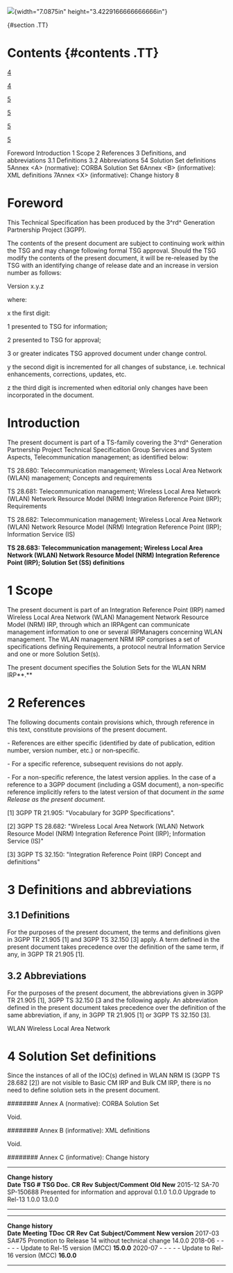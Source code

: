 ![](media/image1.jpeg){width="7.0875in" height="3.4229166666666666in"}

  {#section .TT}

Contents {#contents .TT}
========

[4](#foreword)

[4](#introduction)

[5](#scope)

[5](#references)

[5](#definitions-and-abbreviations)

[5](#definitions)

Foreword Introduction 1 Scope 2 References 3 Definitions, and
abbreviations 3.1 Definitions 3.2 Abbreviations 54 Solution Set
definitions 5Annex \<A\> (normative): CORBA Solution Set 6Annex \<B\>
(informative): XML definitions 7Annex \<X\> (informative): Change
history 8

Foreword
========

This Technical Specification has been produced by the 3^rd^ Generation
Partnership Project (3GPP).

The contents of the present document are subject to continuing work
within the TSG and may change following formal TSG approval. Should the
TSG modify the contents of the present document, it will be re-released
by the TSG with an identifying change of release date and an increase in
version number as follows:

Version x.y.z

where:

x the first digit:

1 presented to TSG for information;

2 presented to TSG for approval;

3 or greater indicates TSG approved document under change control.

y the second digit is incremented for all changes of substance, i.e.
technical enhancements, corrections, updates, etc.

z the third digit is incremented when editorial only changes have been
incorporated in the document.

Introduction
============

The present document is part of a TS-family covering the 3^rd^
Generation Partnership Project Technical Specification Group Services
and System Aspects, Telecommunication management; as identified below:

TS 28.680: Telecommunication management; Wireless Local Area Network
(WLAN) management; Concepts and requirements

TS 28.681: Telecommunication management; Wireless Local Area Network
(WLAN) Network Resource Model (NRM) Integration Reference Point (IRP);
Requirements

TS 28.682: Telecommunication management; Wireless Local Area Network
(WLAN) Network Resource Model (NRM) Integration Reference Point (IRP);
Information Service (IS)

**TS 28.683: Telecommunication management; Wireless Local Area Network
(WLAN) Network Resource Model (NRM) Integration Reference Point (IRP);
Solution Set (SS) definitions**

1 Scope
=======

The present document is part of an Integration Reference Point (IRP)
named Wireless Local Area Network (WLAN) Management Network Resource
Model (NRM) IRP, through which an IRPAgent can communicate management
information to one or several IRPManagers concerning WLAN management.
The WLAN management NRM IRP comprises a set of specifications defining
Requirements, a protocol neutral Information Service and one or more
Solution Set(s).

The present document specifies the Solution Sets for the WLAN NRM
IRP**.**

2 References
============

The following documents contain provisions which, through reference in
this text, constitute provisions of the present document.

\- References are either specific (identified by date of publication,
edition number, version number, etc.) or non‑specific.

\- For a specific reference, subsequent revisions do not apply.

\- For a non-specific reference, the latest version applies. In the case
of a reference to a 3GPP document (including a GSM document), a
non-specific reference implicitly refers to the latest version of that
document *in the same Release as the present document*.

\[1\] 3GPP TR 21.905: \"Vocabulary for 3GPP Specifications\".

\[2\] 3GPP TS 28.682: \"Wireless Local Area Network (WLAN) Network
Resource Model (NRM) Integration Reference Point (IRP); Information
Service (IS)\"

\[3\] 3GPP TS 32.150: \"Integration Reference Point (IRP) Concept and
definitions\"

3 Definitions and abbreviations
===============================

3.1 Definitions
---------------

For the purposes of the present document, the terms and definitions
given in 3GPP TR 21.905 \[1\] and 3GPP TS 32.150 \[3\] apply. A term
defined in the present document takes precedence over the definition of
the same term, if any, in 3GPP TR 21.905 \[1\].

3.2 Abbreviations
-----------------

For the purposes of the present document, the abbreviations given in
3GPP TR 21.905 \[1\], 3GPP TS 32.150 \[3 and the following apply. An
abbreviation defined in the present document takes precedence over the
definition of the same abbreviation, if any, in 3GPP TR 21.905 \[1\] or
3GPP TS 32.150 \[3\].

WLAN Wireless Local Area Network

4 Solution Set definitions
==========================

Since the instances of all of the IOC(s) defined in WLAN NRM IS (3GPP TS
28.682 \[2\]) are not visible to Basic CM IRP and Bulk CM IRP, there is
no need to define solution sets in the present document.

######## Annex A (normative): CORBA Solution Set

Void.

######## Annex B (informative): XML definitions

Void.

######## Annex C (informative): Change history

  -------------------- ------------ -------------- -------- --------- ---------------------------------------- --------- ---------
  **Change history**                                                                                                     
  **Date**             **TSG \#**   **TSG Doc.**   **CR**   **Rev**   **Subject/Comment**                      **Old**   **New**
  2015-12              SA-70        SP-150688                         Presented for information and approval   0.1.0     1.0.0
                                                                      Upgrade to Rel-13                        1.0.0     13.0.0
  -------------------- ------------ -------------- -------- --------- ---------------------------------------- --------- ---------

  -------------------- ------------- ---------- -------- --------- --------- -------------------------------------------------- -----------------
  **Change history**                                                                                                            
  **Date**             **Meeting**   **TDoc**   **CR**   **Rev**   **Cat**   **Subject/Comment**                                **New version**
  2017-03              SA\#75                                                Promotion to Release 14 without technical change   14.0.0
  2018-06              \-            \-         \-       \-        \-        Update to Rel-15 version (MCC)                     **15.0.0**
  2020-07              \-            \-         \-       \-        \-        Update to Rel-16 version (MCC)                     **16.0.0**
  -------------------- ------------- ---------- -------- --------- --------- -------------------------------------------------- -----------------
